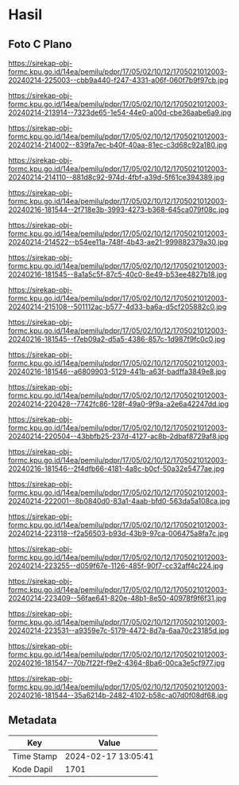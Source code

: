 # Hasil

## Foto C Plano

https://sirekap-obj-formc.kpu.go.id/14ea/pemilu/pdpr/17/05/02/10/12/1705021012003-20240214-225003--cbb9a440-f247-4331-a06f-060f7b9f97cb.jpg

https://sirekap-obj-formc.kpu.go.id/14ea/pemilu/pdpr/17/05/02/10/12/1705021012003-20240214-213914--7323de65-1e54-44e0-a00d-cbe36aabe6a9.jpg

https://sirekap-obj-formc.kpu.go.id/14ea/pemilu/pdpr/17/05/02/10/12/1705021012003-20240214-214002--839fa7ec-b40f-40aa-81ec-c3d68c92a180.jpg

https://sirekap-obj-formc.kpu.go.id/14ea/pemilu/pdpr/17/05/02/10/12/1705021012003-20240214-214110--881d8c92-974d-4fbf-a39d-5f61ce394389.jpg

https://sirekap-obj-formc.kpu.go.id/14ea/pemilu/pdpr/17/05/02/10/12/1705021012003-20240216-181544--2f718e3b-3993-4273-b368-645ca079f08c.jpg

https://sirekap-obj-formc.kpu.go.id/14ea/pemilu/pdpr/17/05/02/10/12/1705021012003-20240214-214522--b54ee11a-748f-4b43-ae21-999882379a30.jpg

https://sirekap-obj-formc.kpu.go.id/14ea/pemilu/pdpr/17/05/02/10/12/1705021012003-20240216-181545--8a1a5c5f-87c5-40c0-8e49-b53ee4827b18.jpg

https://sirekap-obj-formc.kpu.go.id/14ea/pemilu/pdpr/17/05/02/10/12/1705021012003-20240214-215108--501112ac-b577-4d33-ba6a-d5cf205882c0.jpg

https://sirekap-obj-formc.kpu.go.id/14ea/pemilu/pdpr/17/05/02/10/12/1705021012003-20240216-181545--f7eb09a2-d5a5-4386-857c-1d987f9fc0c0.jpg

https://sirekap-obj-formc.kpu.go.id/14ea/pemilu/pdpr/17/05/02/10/12/1705021012003-20240216-181546--a6809903-5129-441b-a63f-badffa3849e8.jpg

https://sirekap-obj-formc.kpu.go.id/14ea/pemilu/pdpr/17/05/02/10/12/1705021012003-20240214-220428--7742fc86-128f-49a0-9f9a-a2e6a42247dd.jpg

https://sirekap-obj-formc.kpu.go.id/14ea/pemilu/pdpr/17/05/02/10/12/1705021012003-20240214-220504--43bbfb25-237d-4127-ac8b-2dbaf8729af8.jpg

https://sirekap-obj-formc.kpu.go.id/14ea/pemilu/pdpr/17/05/02/10/12/1705021012003-20240216-181546--2f4dfb66-4181-4a8c-b0cf-50a32e5477ae.jpg

https://sirekap-obj-formc.kpu.go.id/14ea/pemilu/pdpr/17/05/02/10/12/1705021012003-20240214-222001--8b0840d0-83a1-4aab-bfd0-563da5a108ca.jpg

https://sirekap-obj-formc.kpu.go.id/14ea/pemilu/pdpr/17/05/02/10/12/1705021012003-20240214-223118--f2a56503-b93d-43b9-97ca-006475a8fa7c.jpg

https://sirekap-obj-formc.kpu.go.id/14ea/pemilu/pdpr/17/05/02/10/12/1705021012003-20240214-223255--d059f67e-1126-485f-90f7-cc32aff4c224.jpg

https://sirekap-obj-formc.kpu.go.id/14ea/pemilu/pdpr/17/05/02/10/12/1705021012003-20240214-223409--56fae641-820e-48b1-8e50-40978f9f6f31.jpg

https://sirekap-obj-formc.kpu.go.id/14ea/pemilu/pdpr/17/05/02/10/12/1705021012003-20240214-223531--a9359e7c-5179-4472-8d7a-6aa70c23185d.jpg

https://sirekap-obj-formc.kpu.go.id/14ea/pemilu/pdpr/17/05/02/10/12/1705021012003-20240216-181547--70b7f22f-f9e2-4364-8ba6-00ca3e5cf977.jpg

https://sirekap-obj-formc.kpu.go.id/14ea/pemilu/pdpr/17/05/02/10/12/1705021012003-20240216-181544--35a6214b-2482-4102-b58c-a07d0f08df68.jpg


## Metadata

| Key        | Value               |
| ---------- | ------------------- |
| Time Stamp | 2024-02-17 13:05:41 |
| Kode Dapil | 1701                |



